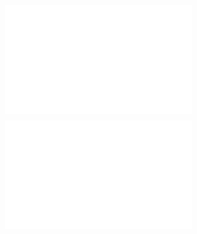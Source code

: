 
![image](https://github.com/Pugavkomm/Pugavkomm-github-stats/blob/master/generated/languages.svg)
 
![image](https://github.com/Pugavkomm/Pugavkomm-github-stats/blob/master/generated/overview.svg)

